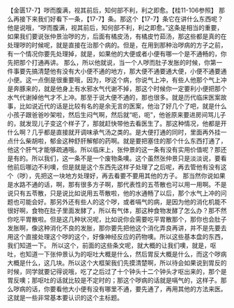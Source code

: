 【金匮17-7】哕而腹满，视其前后，知何部不利，利之即愈。【桂11-106参照】
那么再接下来我们好看下一条，【17-7】条。那这个【17-7】条它在讲什么东西呢？他是说哦，“哕而腹满，视其前后，知何部不利，利之即愈。”这条是相当的重要，如果我们要说张仲景治哕的方，后面有橘皮汤，有橘皮竹茹汤，那这些都是真的在处理哕的时候呢，就是直接在治那个病的。但是，在用到那种治哕病的方子之前，有一个情况你要先处理掉，就是，如果他的大便或者小便有哪一个是不通畅的，你先把那个打通再讲。
那么，所以他就说，当一个人哕而肚子发胀的时候，你第一件事要先搞清楚他有没有大小便不通的地方，那大便不通要通大便，小便不通要通小便。这一点倒是很重要哦，因为，哕这个病，你说气上冲，有些人他那个气上冲是奔豚来的，就是他身上有水邪水气代谢不掉，那这个时候你一定要利小便把那个水气代谢掉他气才不上冲。那至于说大便不通的，那也很多。就是历代临床医案故事，比如说近代的话是比较有名的是余无言的医案，他治了好几个了吧，就是什么小孩子跟爸爸吵架啦，然后生闷气啊，然后就“呃，呃”，他爸原来要进房间骂儿子的，就发现儿子变这个样子了，那就赶快带他去看医生了。那这种情况，他都是开什么啊？几乎都是直接就开调味承气汤之类的。是大便打通的同时，里面再外挂一点什么柴胡啦，郁金这种舒肝解郁的药啊。就是要把塞住的那个什么东西打通了，他这个肝气才能够疏通哦。所以临床上，张仲景的这一条有没有实用价值呢？那还是有的。所以我们，这一条不是一个废物条噢。这个虽然张仲景只是淡淡说，要看他前后哪边不利噢，但是就是这个东西先这样子处理了之后呢，再去管他有没有这个（哕），先把这一块地方处理好，再去看要不要用其他的方子。
那当然你说如果是水路不通的话，啊，那有很多方子啊，那代表性的五苓散也可以用一用啊。不是说只有五苓散，只是说比如说用五苓散啦，他的水通畅了以后，那个水气上冲的问题也可能会好。那另外还有些人的这个哕，或者嗝气的病，是因为他的消化机能不很好啊，食物在肚子里面发酵了，所以有气体，那这种食物发酵了怎么办？那不然你吃平胃散啦。但是这几种状况呢，比如说你会需要吃平胃散那个，那你也会肚子发胀啊，像这种消化不良的发胀，那你要先把他这个消化弄良再讲，并不是先要去用这个直接处理这个哕的这个，好像神经反应的药物噢。所以这些基本盘的东西，我们知道一下。
所以这个，前面的这些条文呢，就大概的让我们噢，就是，呕吐，也知道一下张仲景认为的呕吐大概是什么，然后胃反大概是什么，而这个哕病大概是什么，这几块。所以这个大框架我们先摸清楚啊，所以待会如果说到胃反的时候，同学就要记得说哦，吃了之后过了十个钟头十二个钟头才呕出来的，那个是胃反噢；那呕吐的话就比较是不定时的；那这个哕病的话就是嗝气的，这样子。那么哕病的话，你要看他大小便有没有哪里不通，要先通了，再用其他的方法来医。这就是一些非常基本要认识的这个主标题。
